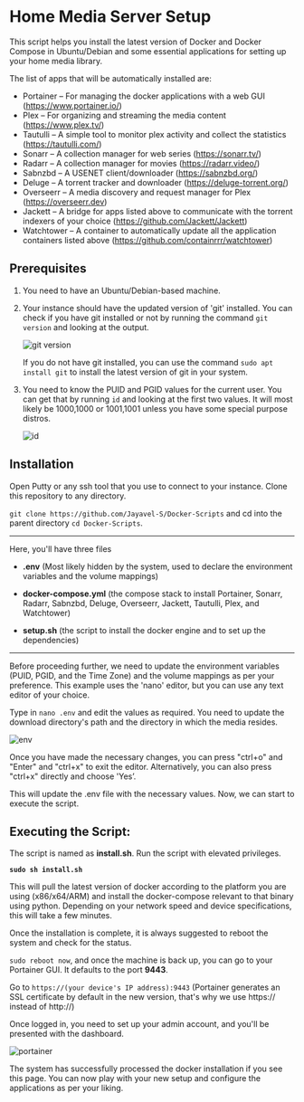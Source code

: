 # Home Media Server Setup
This script helps you install the latest version of Docker and Docker Compose in Ubuntu/Debian and some essential applications for setting up your home media library.

The list of apps that will be automatically installed are:

- Portainer – For managing the docker applications with a web GUI (https://www.portainer.io/)
- Plex – For organizing and streaming the media content (https://www.plex.tv/)
- Tautulli – A simple tool to monitor plex activity and collect the statistics (https://tautulli.com/)
- Sonarr – A collection manager for web series (https://sonarr.tv/)
- Radarr – A collection manager for movies (https://radarr.video/)
- Sabnzbd – A USENET client/downloader (https://sabnzbd.org/)
- Deluge – A torrent tracker and downloader (https://deluge-torrent.org/)
- Overseerr – A media discovery and request manager for Plex (https://overseerr.dev)
- Jackett – A bridge for apps listed above to communicate with the torrent indexers of your choice (https://github.com/Jackett/Jackett)
- Watchtower – A container to automatically update all the application containers listed above (https://github.com/containrrr/watchtower)

## Prerequisites
 1. You need to have an Ubuntu/Debian-based machine.
 
 2. Your instance should have the updated version of 'git' installed. You can check if you have git installed or not by running the command `git version` and looking at the output.
 
       ![git version](https://user-images.githubusercontent.com/101336634/158008355-768918e3-7ced-462f-9a9f-e52e539c875b.png)
    
    If you do not have git installed, you can use the command `sudo apt install git` to install the latest version of git in your system.
    
 3. You need to know the PUID and PGID values for the current user. You can get that by running `id` and looking at the first two values. It will most likely be 1000,1000 or 1001,1001 unless you have some special purpose distros.
 
       ![id](https://user-images.githubusercontent.com/101336634/158009775-76741587-43c9-4180-88fb-8484224045cb.png)


## Installation

Open Putty or any ssh tool that you use to connect to your instance. Clone this repository to any directory.

`git clone https://github.com/Jayavel-S/Docker-Scripts` and cd into the parent directory `cd Docker-Scripts`.

---

Here, you'll have three files
- **.env** (Most likely hidden by the system, used to declare the environment variables and the volume mappings)

- **docker-compose.yml** (the compose stack to install Portainer, Sonarr, Radarr, Sabnzbd, Deluge, Overseerr, Jackett, Tautulli, Plex, and Watchtower)

- **setup.sh** (the script to install the docker engine and to set up the dependencies)

---

Before proceeding further, we need to update the environment variables (PUID, PGID, and the Time Zone) and the volume mappings as per your preference. This example uses the 'nano' editor, but you can use any text editor of your choice.

Type in `nano .env` and edit the values as required. You need to update the download directory's path and the directory in which the media resides.

![env](https://user-images.githubusercontent.com/101336634/158014795-95b46d1c-85af-45f7-80ac-85711ab8b2b7.png)

Once you have made the necessary changes, you can press "ctrl+o" and "Enter" and "ctrl+x" to exit the editor. Alternatively, you can also press "ctrl+x" directly and choose 'Yes’.

This will update the .env file with the necessary values. Now, we can start to execute the script.

## Executing the Script:

The script is named as **install.sh**. Run the script with elevated privileges.

**`sudo sh install.sh`**

This will pull the latest version of docker according to the platform you are using (x86/x64/ARM) and install the docker-compose relevant to that binary using python. Depending on your network speed and device specifications, this will take a few minutes.

Once the installation is complete, it is always suggested to reboot the system and check for the status.

`sudo reboot now`, and once the machine is back up, you can go to your Portainer GUI. It defaults to the port **9443**.

Go to `https://(your device's IP address):9443` (Portainer generates an SSL certificate by default in the new version, that's why we use https:// instead of http://)

Once logged in, you need to set up your admin account, and you'll be presented with the dashboard.

![portainer](https://user-images.githubusercontent.com/101336634/158015527-e7d01b42-03b8-4f4f-b0a3-0d343b685a37.png)

The system has successfully processed the docker installation if you see this page. You can now play with your new setup and configure the applications as per your liking.
